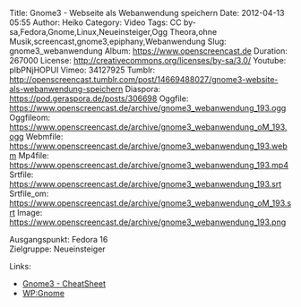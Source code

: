 Title: Gnome3 - Webseite als Webanwendung speichern
Date: 2012-04-13 05:55
Author: Heiko
Category: Video
Tags: CC by-sa,Fedora,Gnome,Linux,Neueinsteiger,Ogg Theora,ohne Musik,screencast,gnome3,epiphany,Webanwendung
Slug: gnome3_webanwendung
Album: https://www.openscreencast.de
Duration: 267000
License: http://creativecommons.org/licenses/by-sa/3.0/
Youtube: plbPNjHOPUI
Vimeo: 34127925
Tumblr: http://openscreencast.tumblr.com/post/14669488027/gnome3-website-als-webanwendung-speichern
Diaspora: https://pod.geraspora.de/posts/306698
Oggfile: https://www.openscreencast.de/archive/gnome3_webanwendung_193.ogg
Oggfileom: https://www.openscreencast.de/archive/gnome3_webanwendung_oM_193.ogg
Webmfile: https://www.openscreencast.de/archive/gnome3_webanwendung_193.webm
Mp4file: https://www.openscreencast.de/archive/gnome3_webanwendung_193.mp4
Srtfile: https://www.openscreencast.de/archive/gnome3_webanwendung_193.srt
Srtfile_om: https://www.openscreencast.de/archive/gnome3_webanwendung_oM_193.srt
Image: https://www.openscreencast.de/archive/gnome3_webanwendung_193.png

Ausgangspunkt: Fedora 16  
Zielgruppe: Neueinsteiger  

Links:

  * [Gnome3 - CheatSheet](http://live.gnome.org/GnomeShell/CheatSheet "Link zu gnome.org")
  * [WP:Gnome](http://de.wikipedia.org/wiki/Gnome "Link zu Wikipedia Gnome")

